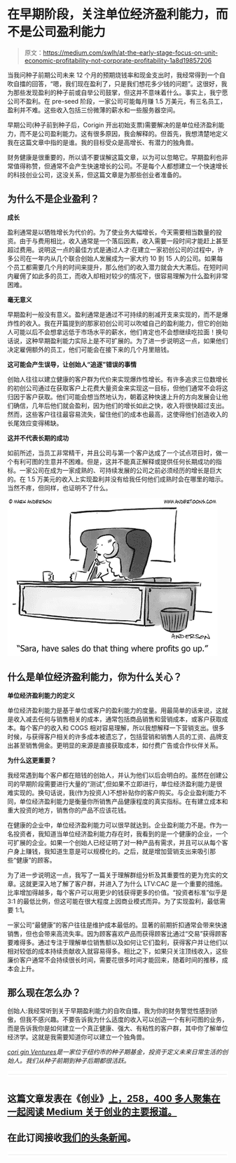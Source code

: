 # 在早期阶段，关注单位经济盈利能力，而不是公司盈利能力

> 原文：<https://medium.com/swlh/at-the-early-stage-focus-on-unit-economic-profitability-not-corporate-profitability-1a8d19857206>

当我问种子前期公司未来 12 个月的预期烧钱率和现金支出时，我经常得到一个自吹自擂的回答，“嗯，我们现在盈利了，只是我们想花多少钱的问题”。这很好，我为那些发现盈利的种子前或自举公司鼓掌，但这并不意味着什么。事实上，我宁愿公司不盈利。在 pre-seed 阶段，一家公司可能每月赚 1.5 万美元，有三名员工，盈利并不难。这些收入包括三份微薄的薪水和一些服务器空间。

早期公司(种子前到种子后，Corigin 开出初始支票)需要解决的是单位经济盈利能力，而不是公司盈利能力。这有很多原因，我会解释的。但首先，我想清楚地定义我在这篇文章中指的是谁。我的目标受众是高增长、有潜力的独角兽。

财务健康是很重要的，所以请不要误解这篇文章，以为可以忽略它。早期盈利也非常值得称赞，但通常不会产生快速增长的公司。不是每个人都想建立一个快速增长的科技创业公司，这没关系，但这篇文章是为那些创业者准备的。

## 为什么不是企业盈利？

**成长**

盈利通常是以牺牲增长为代价的。为了使业务大幅增长，今天需要相当数量的投资。由于与费用相比，收入通常是一个落后因素，收入需要一段时间才能赶上甚至超过费用。说明这一点的最佳方式是通过人才:在建立一家初创公司的过程中，许多公司在一年内从几个联合创始人发展成为一家大约 10 到 15 人的公司。如果每个员工都需要几个月的时间来提升，那么他们的收入潜力就会大大滞后。在短时间内雇佣了如此多的员工，而收入却相对较少的情况下，很容易理解为什么盈利非常困难。

**毫无意义**

早期盈利一般没有意义。盈利通常是通过不可持续的削减开支来实现的，而不是爆炸性的收入。我在开篇提到的那家初创公司可以吹嘘自己的盈利能力，但它的创始人可能以后不会想拿远低于市场水平的薪水，他们肯定也不会想继续吃拉面！换句话说，这种早期盈利能力实际上是不可扩展的。为了进一步说明这一点，如果他们决定雇佣额外的员工，他们可能会在接下来的几个月里赔钱。

**这可能会产生误导，让创始人“追逐”错误的事情**

创始人往往以建立健康的客户群为代价来实现爆炸性增长。有许多追求三位数增长的初创公司通过在获取客户上花费大量资金来实现这一目标，但他们通常不会将这归因于客户获取。他们可能会想当然地认为，朝着这种快速上升的方向发展会让他们确信，几年后他们就会盈利，因为他们的增长如此之快，收入将很快超过支出。然而，这些客户往往最容易流失，留住他们的成本也最高，这使得他们创造收入的长尾效应变得稀缺。

**这并不代表长期的成功**

如前所述，当员工非常精干，并且公司与第一个客户达成了一个试点项目时，做一个有利可图的生意并不困难。但是，这并不能真正解释或提供任何长期成功的指标。一家公司在成为一家成熟的、可持续发展的公司之前必须经历的增长是巨大的。在 1.5 万美元的收入上实现盈利并没有给我任何他们成熟时会在哪里的暗示。当然不疼，但同样，也证明不了什么。

![](img/13aaaec0c1ab5382de4c08eb74b798fe.png)

## **什么是单位经济盈利能力，你为什么关心？**

**单位经济盈利能力的定义**

单位经济盈利能力是基于单位或客户的盈利能力的度量。用最简单的话来说，这就是收入减去任何与销售相关的成本，通常包括商品销售和营销成本，或客户获取成本。每个客户的收入和 COGS 相对容易理解，所以我想解释一下营销支出。很多时候，与获得客户相关的许多成本被遗忘了，包括营销和销售人员的工资、品牌支出甚至销售佣金。更明显的来源是直接获取成本，如付费广告或合作伙伴关系。

**为什么这更重要？**

我经常遇到每个客户都在赔钱的创始人，并认为他们以后会明白的。虽然在创建公司的早期阶段需要进行大量的“测试”,但如果不立即进行，单位经济盈利能力是很难实现的。换句话说，我(作为投资人)不想补贴你的客户购买。与企业盈利能力不同，单位经济盈利能力是衡量你所销售产品健康程度的真实指标。在有建立成本和重大投资的地方，销售你的产品不应该花钱。

在健康的企业中，单位经济盈利能力可以很早就达到。企业盈利能力不是。作为一名投资者，我知道当单位经济盈利能力存在时，我看到的是一个健康的企业，一个可扩展的企业。如果一个创始人已经证明了对一种产品有需求，并且可以从每个客户身上赚钱，我知道生意是可以规模化的。之后，就是增加营销支出来吸引那些“健康”的顾客。

为了进一步说明这一点，我写了一篇关于理解群组分析及其重要性的更为充实的文章。这就更深入地了解了客户群，并进入了为什么 LTV:CAC 是一个重要的措施。比率增加得越多，每个客户可以用更少的钱获得更多的价值。“投资者标准”似乎是 3:1 的最低比例，但这可能在很大程度上因商业模式而异。为了实现盈利，最低需要 1:1。

一家公司“最健康”的客户往往是维护成本最低的。显著的前期折扣通常会带来快速销售，但也会带来高流失率。因为顾客喜欢产品而获得顾客比通过“交易”获得顾客要难得多。通过专注于理解单位销售额以及如何让它们盈利，获得客户并让他们以相对较低的成本持续贡献收入就容易得多。相比之下，如果只关注顶线收入，这些廉价客户通常不会持续很长时间，需要花很多时间才能回来，随着时间的推移，成本会上升。

## **那么现在怎么办？**

创始人:我经常听到关于早期盈利能力的自吹自擂，我为你的财务警觉性感到骄傲，但我不感兴趣。不要告诉我为什么适度的收入可以创造一个有利可图的业务，而是告诉我你是如何建立一个真正健康、强大、有粘性的客户群，其中你了解单位经济学。这就是我需要知道你可以建立一个独角兽。

[*cori gin Ventures*](http://coriginventures.com)*是一家位于纽约市的种子期基金，投资于定义未来日常生活的创始人。我们从种子前期到种子后期都很活跃。*

![](img/731acf26f5d44fdc58d99a6388fe935d.png)

## 这篇文章发表在《创业》[上，258，400 多人聚集在一起阅读 Medium 关于创业的主要报道。](https://medium.com/swlh)

## 在此订阅接收[我们的头条新闻](http://growthsupply.com/the-startup-newsletter/)。

![](img/731acf26f5d44fdc58d99a6388fe935d.png)